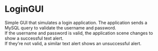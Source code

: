 # LoginGUI
Simple GUI that simulates a login application. The application sends a MySQL query to validate the username and password.  
If the username and password is valid, the application scene changes to show a successful text alert.  
If they're not valid, a similar text alert shows an unsuccessful alert.
